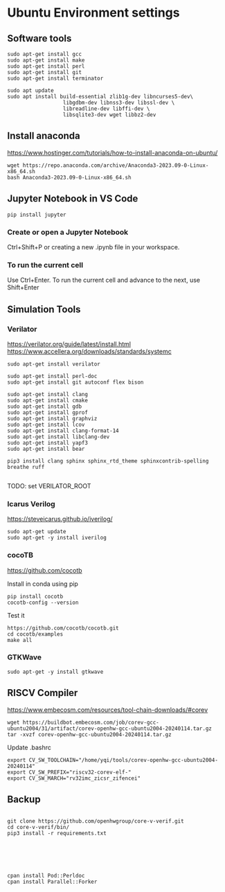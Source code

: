 # Ubuntu Environment settings

## Software tools

```
sudo apt-get install gcc
sudo apt-get install make
sudo apt-get install perl
sudo apt-get install git
sudo apt-get install terminator

sudo apt update
sudo apt install build-essential zlib1g-dev libncurses5-dev\
                  libgdbm-dev libnss3-dev libssl-dev \
                  libreadline-dev libffi-dev \
                  libsqlite3-dev wget libbz2-dev

```


## Install anaconda
https://www.hostinger.com/tutorials/how-to-install-anaconda-on-ubuntu/
```
wget https://repo.anaconda.com/archive/Anaconda3-2023.09-0-Linux-x86_64.sh
bash Anaconda3-2023.09-0-Linux-x86_64.sh
```

## Jupyter Notebook in VS Code
```
pip install jupyter

```

  ### Create or open a Jupyter Notebook
  Ctrl+Shift+P or creating a new .ipynb file in your workspace.

  ### To run the current cell
  Use Ctrl+Enter. To run the current cell and advance to the next, use Shift+Enter

## Simulation Tools


### Verilator

https://verilator.org/guide/latest/install.html
https://www.accellera.org/downloads/standards/systemc

```
sudo apt-get install verilator

sudo apt-get install perl-doc
sudo apt-get install git autoconf flex bison

sudo apt-get install clang 
sudo apt-get install cmake 
sudo apt-get install gdb 
sudo apt-get install gprof 
sudo apt-get install graphviz 
sudo apt-get install lcov
sudo apt-get install clang-format-14 
sudo apt-get install libclang-dev 
sudo apt-get install yapf3 
sudo apt-get install bear

pip3 install clang sphinx sphinx_rtd_theme sphinxcontrib-spelling breathe ruff


```
TODO: set VERILATOR_ROOT

### Icarus Verilog

https://steveicarus.github.io/iverilog/

```
sudo apt-get update
sudo apt-get -y install iverilog
```

### cocoTB

https://github.com/cocotb

Install in conda using pip

```
pip install cocotb
cocotb-config --version
```

Test it
```
https://github.com/cocotb/cocotb.git
cd cocotb/examples
make all
```

### GTKWave
```
sudo apt-get -y install gtkwave
```

## RISCV Compiler

https://www.embecosm.com/resources/tool-chain-downloads/#corev

```
wget https://buildbot.embecosm.com/job/corev-gcc-ubuntu2004/31/artifact/corev-openhw-gcc-ubuntu2004-20240114.tar.gz
tar -xvzf corev-openhw-gcc-ubuntu2004-20240114.tar.gz
```

Update .bashrc
```
export CV_SW_TOOLCHAIN="/home/yqi/tools/corev-openhw-gcc-ubuntu2004-20240114"
export CV_SW_PREFIX="riscv32-corev-elf-"
export CV_SW_MARCH="rv32imc_zicsr_zifencei"
```



## Backup

```
 
git clone https://github.com/openhwgroup/core-v-verif.git
cd core-v-verif/bin/
pip3 install -r requirements.txt
 
 
 



cpan install Pod::Perldoc
cpan install Parallel::Forker




```